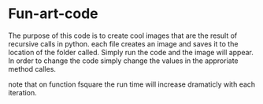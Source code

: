 # Fun-art-code

The purpose of this code is to create cool images that are the result of recursive calls in python.
each file creates an image and saves it to the location of the folder called. Simply run the code and the image will appear. In order to change the code simply change the values in the approriate method calles.

note that on function fsquare the run time will increase dramaticly with each iteration.
